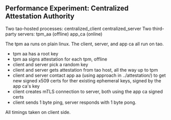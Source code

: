 Performance Experiment: Centralized Attestation Authority
---------------------------------------------------------

Two tao-hosted processes:
 centralized_client
 centralized_server
Two third-party servers:
 tpm_aa (offline)
 app_ca (online)

The tpm aa runs on plain linux. The client, server, and app ca all run on tao.
 - tpm aa has a root key
 - tpm aa signs attestation for each tpm, offline
 - client and server pick a random key
 - client and server gets attestation from tao host, all the way up to tpm
 - client and server contact app aa (using approach in ../attestation/) to get 
   new signed x509 certs for ther existing ephemeral keys, signed by the
   app ca's key
 - client creates mTLS connection to server, both using the app ca signed certs
 - client sends 1 byte ping, server responds with 1 byte pong.

All timings taken on client side.


